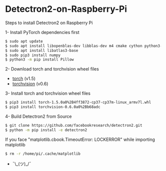 # Detectron2-on-Raspberry-Pi
Steps to install Detectron2 on Raspberry Pi


  1- Install PyTorch dependencies first
  ```sh
  $ sudo apt update
  $ sudo apt install libopenblas-dev libblas-dev m4 cmake cython python3-dev python3-yaml python3-setuptools python3-wheel python3-pillow python3-numpy
  $ sudo apt install libatlas3-base
  $ sudo pip3 install numpy
  $ python3 -m pip install Pillow
  ```
  
  2- Download torch and torchvision wheel files
  - [torch][df1] (v1.5)
  - [torchvision][df2] (v0.6)
  
  [df1]: <https://github.com/maltequast/pytorch_arm_whl>
  [df2]: <https://github.com/overclock98/pytorch-torchvision-v0.6.0-armv7l.whl_RPi>
  
  3- Install torch and torchvision wheel files
  ```sh
  $ pip3 install torch-1.5.0a0%2B4ff3872-cp37-cp37m-linux_armv7l.whl
  $ pip3 install torchvision-0.6.0a0%2Bb68adc
  ```
  
  4- Build Detectron2 from Source
  ```sh
  $ git clone https://github.com/facebookresearch/detectron2.git
  $ python -m pip install -e detectron2
  ```
  
  If you face "matplotlib.cbook.TimeoutError: LOCKERROR" while importing matplotlib
  ```sh
  $ rm -r /home/pi/.cache/matplotlib
  ```
  
  - ¯\\\_(ツ)\_/¯
  
